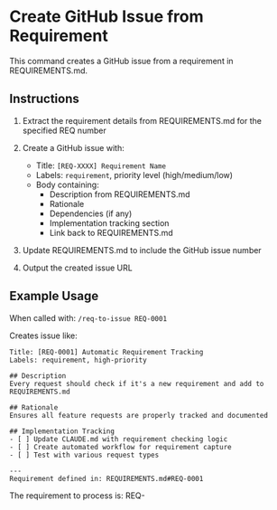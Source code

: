 # Create GitHub Issue from Requirement

This command creates a GitHub issue from a requirement in REQUIREMENTS.md.

## Instructions

1. Extract the requirement details from REQUIREMENTS.md for the specified REQ number
2. Create a GitHub issue with:
   - Title: `[REQ-XXXX] Requirement Name`
   - Labels: `requirement`, priority level (high/medium/low)
   - Body containing:
     - Description from REQUIREMENTS.md
     - Rationale
     - Dependencies (if any)
     - Implementation tracking section
     - Link back to REQUIREMENTS.md

3. Update REQUIREMENTS.md to include the GitHub issue number
4. Output the created issue URL

## Example Usage

When called with: `/req-to-issue REQ-0001`

Creates issue like:
```
Title: [REQ-0001] Automatic Requirement Tracking
Labels: requirement, high-priority

## Description
Every request should check if it's a new requirement and add to REQUIREMENTS.md

## Rationale
Ensures all feature requests are properly tracked and documented

## Implementation Tracking
- [ ] Update CLAUDE.md with requirement checking logic
- [ ] Create automated workflow for requirement capture
- [ ] Test with various request types

---
Requirement defined in: REQUIREMENTS.md#REQ-0001
```

The requirement to process is: REQ-